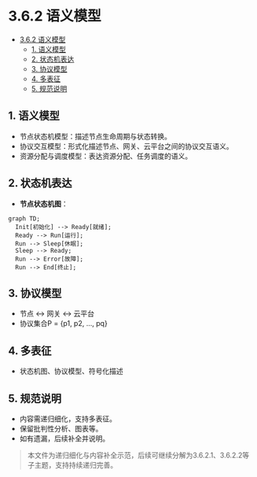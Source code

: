 # 3.6.2 语义模型


<!-- TOC START -->

- [3.6.2 语义模型](#362-语义模型)
  - [1. 语义模型](#1-语义模型)
  - [2. 状态机表达](#2-状态机表达)
  - [3. 协议模型](#3-协议模型)
  - [4. 多表征](#4-多表征)
  - [5. 规范说明](#5-规范说明)

<!-- TOC END -->

## 1. 语义模型

- 节点状态机模型：描述节点生命周期与状态转换。
- 协议交互模型：形式化描述节点、网关、云平台之间的协议交互语义。
- 资源分配与调度模型：表达资源分配、任务调度的语义。

## 2. 状态机表达

- **节点状态机图**：

```mermaid
graph TD;
  Init[初始化] --> Ready[就绪];
  Ready --> Run[运行];
  Run --> Sleep[休眠];
  Sleep --> Ready;
  Run --> Error[故障];
  Run --> End[终止];
```

## 3. 协议模型

- 节点 <-> 网关 <-> 云平台
- 协议集合P = {p1, p2, ..., pq}

## 4. 多表征

- 状态机图、协议模型、符号化描述

## 5. 规范说明

- 内容需递归细化，支持多表征。
- 保留批判性分析、图表等。
- 如有遗漏，后续补全并说明。

> 本文件为递归细化与内容补全示范，后续可继续分解为3.6.2.1、3.6.2.2等子主题，支持持续递归完善。
